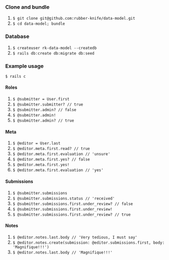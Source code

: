 ### Clone and bundle
1. `$ git clone git@github.com:rubber-knife/data-model.git`
2. `$ cd data-model; bundle`

### Database
1. `$ createuser rk-data-model --createdb`
2. `$ rails db:create db:migrate db:seed`

### Example usage

`$ rails c`

#### Roles
1. `$ @submitter = User.first`
2. `$ @submitter.submitter? // true`
3. `$ @submitter.admin? // false`
4. `$ @submitter.admin!`
5. `$ @submitter.admin? // true`

#### Meta
1. `$ @editor = User.last`
2. `$ @editor.meta.first.read? // true`
3. `$ @editor.meta.first.evaluation // 'unsure'`
4. `$ @editor.meta.first.yes? // false`
5. `$ @editor.meta.first.yes!`
6. `$ @editor.meta.first.evaluation // 'yes'`

#### Submissions
1. `$ @submitter.submissions`
2. `$ @submitter.submissions.status // 'received'`
2. `$ @submitter.submissions.first.under_review? // false`
2. `$ @submitter.submissions.first.under_review!`
2. `$ @submitter.submissions.first.under_review? // true`

#### Notes
1. `$ @editor.notes.last.body // 'Very tedious, I must say'`
1. `$ @editor.notes.create(submission: @editor.submissions.first, body: 'Magnifique!!!')`
2. `$ @editor.notes.last.body // 'Magnifique!!!'`
